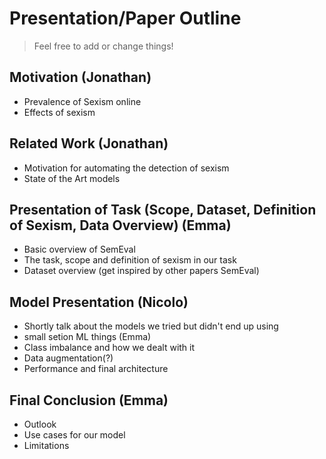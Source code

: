 # Presentation/Paper Outline
> Feel free to add or change things!

## Motivation (Jonathan)
- Prevalence of Sexism online
- Effects of sexism

## Related Work (Jonathan)
- Motivation for automating the detection of sexism
- State of the Art models

## Presentation of Task (Scope, Dataset, Definition of Sexism, Data Overview) (Emma)
- Basic overview of SemEval
- The task, scope and definition of sexism in our task
- Dataset overview (get inspired by other papers SemEval) 

## Model Presentation (Nicolo)
- Shortly talk about the models we tried but didn't end up using
- small setion ML things (Emma)
- Class imbalance and how we dealt with it
- Data augmentation(?)
- Performance and final architecture

## Final Conclusion (Emma) 
- Outlook
- Use cases for our model
- Limitations
